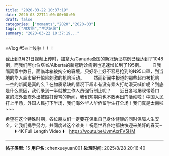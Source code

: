 ```yaml
---
title: "2020-03-22 10:37:19"
date: 2020-03-22T11:00:00+08:00
draft: false
categories: ["moments","2020","2020-03"]
tags: ["朋友圈","生活记录"]
summary: "2020-03-22 10:37:19..."
---
```


🔥Vlog #5🔥上线啦！！！

截止到3月21日视频上传时，加拿大/Canada全国的新冠确证病例已经达到了1048例，而我们阿尔伯塔省/Alberta的新冠确诊病例也迅速增长到了195例。⠀
⠀
自我隔离家中数日，面临冰箱被掏空的窘境，只好带上好不容易抢到的N95口罩，到当地的华人超市展开惊险刺激的抢购活动。⠀
⠀
然而新闻中报道的那些超市被抢购一空的新闻是真的么？在物质紧缺的情况下超市有没有乘火打劫漫天喊价呢？到底是什么原因，我们录到一半就被工作人员强行制止呢？⠀
⠀
近日各地屡现带着口罩的海外亚裔外出被殴打谩骂的新闻，我们短期内也不敢再出门活动啦！中国人民打上半场，外国人民打下半场，我们海外华人华侨留学生打全场！我们真是太南啦~~~ 

希望在这个特殊时期，各位朋友们一定要在保重自己身体健康的同时保障人生安全。让我们携手努力，共同度过这个难关！祝愿世界各地都快快迎来美好的春天~ ⠀
⠀
⬇️ 4K Full Length Video ⬇️⠀
https://youtu.be/JvmAxrFV5HM

---

**帖子类型:** 15
**用户名:** chenxueyuan001
**处理时间:** 2025/8/28 20:16:40